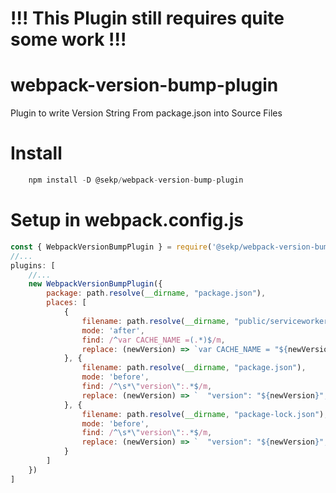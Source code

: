 # !!! This Plugin still requires quite some work !!!

# webpack-version-bump-plugin
Plugin to write Version String From package.json into Source Files

# Install
```js
    npm install -D @sekp/webpack-version-bump-plugin
```

# Setup in webpack.config.js
```js
const { WebpackVersionBumpPlugin } = require('@sekp/webpack-version-bump-plugin');
//...
plugins: [
    //...
    new WebpackVersionBumpPlugin({
        package: path.resolve(__dirname, "package.json"),
        places: [
            {
                filename: path.resolve(__dirname, "public/serviceworker.js"),
                mode: 'after',
                find: /^var CACHE_NAME =(.*)$/m,                
                replace: (newVersion) => `var CACHE_NAME = "${newVersion}";`
            }, {
                filename: path.resolve(__dirname, "package.json"),
                mode: 'before',
                find: /^\s*\"version\":.*$/m,
                replace: (newVersion) => `  "version": "${newVersion}",`
            }, {
                filename: path.resolve(__dirname, "package-lock.json"),
                mode: 'before',
                find: /^\s*\"version\":.*$/m,
                replace: (newVersion) => `  "version": "${newVersion}",`
            }
        ]
    })
]
